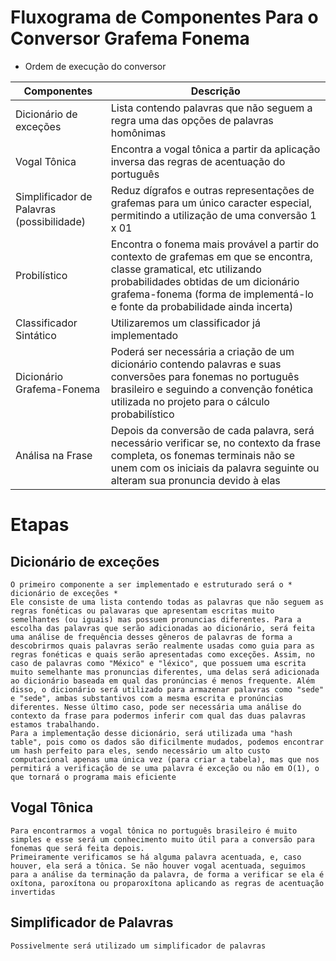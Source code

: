 # Fluxograma de Componentes Para o Conversor Grafema Fonema
* Ordem de execução do conversor

Componentes  |  Descrição
------------ | -----------
Dicionário de exceções | Lista contendo palavras que não seguem a regra uma das opções de palavras homônimas
Vogal Tônica | Encontra a vogal tônica a partir da aplicação inversa das regras de acentuação do português
Simplificador de Palavras (possibilidade) | Reduz dígrafos e outras representações de grafemas para um único caracter especial, permitindo a utilização de uma conversão 1 x 01
Probilístico | Encontra o fonema mais provável a partir do contexto de grafemas em que se encontra, classe gramatical, etc utilizando probabilidades obtidas de um dicionário grafema-fonema (forma de implementá-lo e fonte da probabilidade ainda incerta)
Classificador Sintático | Utilizaremos um classificador já implementado
Dicionário Grafema-Fonema | Poderá ser necessária a criação de um dicionário contendo palavras e suas conversões para fonemas no português brasileiro e seguindo a convenção fonética utilizada no projeto para o cálculo probabilístico
Análisa na Frase | Depois da conversão de cada palavra, será necessário verificar se, no contexto da frase completa, os fonemas terminais não se unem com os iniciais da palavra seguinte ou alteram sua pronuncia devido à elas

# Etapas
## Dicionário de exceções
~~~
O primeiro componente a ser implementado e estruturado será o * dicionário de exceções * 
Ele consiste de uma lista contendo todas as palavras que não seguem as regras fonéticas ou palavaras que apresentam escritas muito semelhantes (ou iguais) mas possuem pronuncias diferentes. Para a escolha das palavras que serão adicionadas ao dicionário, será feita uma análise de frequência desses gêneros de palavras de forma a descobrirmos quais palavras serão realmente usadas como guia para as regras fonéticas e quais serão apresentadas como exceções. Assim, no caso de palavras como "México" e "léxico", que possuem uma escrita muito semelhante mas pronuncias diferentes, uma delas será adicionada ao dicionário baseada em qual das pronúncias é menos frequente. Além disso, o dicionário será utilizado para armazenar palavras como "sede" e "sede", ambas substantivos com a mesma escrita e pronúncias diferentes. Nesse último caso, pode ser necessária uma análise do contexto da frase para podermos inferir com qual das duas palavras estamos trabalhando.
Para a implementação desse dicionário, será utilizada uma "hash table", pois como os dados são dificilmente mudados, podemos encontrar um hash perfeito para eles, sendo necessário um alto custo computacional apenas uma única vez (para criar a tabela), mas que nos permitirá a verificação de se uma palavra é exceção ou não em O(1), o que tornará o programa mais eficiente
~~~

## Vogal Tônica
~~~
Para encontrarmos a vogal tônica no português brasileiro é muito simples e esse será um conhecimento muito útil para a conversão para fonemas que será feita depois. 
Primeiramente verificamos se há alguma palavra acentuada, e, caso houver, ela será a tônica. Se não houver vogal acentuada, seguimos para a análise da terminação da palavra, de forma a verificar se ela é oxítona, paroxítona ou proparoxítona aplicando as regras de acentuação invertidas
~~~

## Simplificador de Palavras
~~~
Possivelmente será utilizado um simplificador de palavras 
